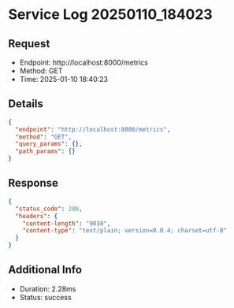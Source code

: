 # Service Log 20250110_184023

## Request
- Endpoint: http://localhost:8000/metrics
- Method: GET
- Time: 2025-01-10 18:40:23

## Details
```json
{
  "endpoint": "http://localhost:8000/metrics",
  "method": "GET",
  "query_params": {},
  "path_params": {}
}
```

## Response
```json
{
  "status_code": 200,
  "headers": {
    "content-length": "9038",
    "content-type": "text/plain; version=0.0.4; charset=utf-8"
  }
}
```

## Additional Info
- Duration: 2.28ms
- Status: success
